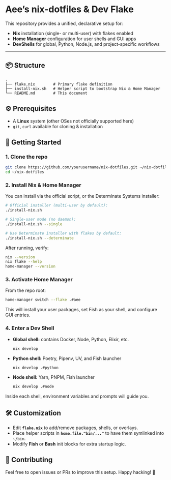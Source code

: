# Aee’s nix-dotfiles & Dev Flake

This repository provides a unified, declarative setup for:

* **Nix** installation (single- or multi-user) with flakes enabled
* **Home Manager** configuration for user shells and GUI apps
* **DevShells** for global, Python, Node.js, and project-specific workflows

---

## 📦 Structure

```text
.
├── flake.nix        # Primary flake definition
├── install-nix.sh   # Helper script to bootstrap Nix & Home Manager
└── README.md        # This document
```

## ⚙️ Prerequisites

* A **Linux** system (other OSes not officially supported here)
* `git`, `curl` available for cloning & installation

## 🚀 Getting Started

### 1. Clone the repo

```bash
git clone https://github.com/yourusername/nix-dotfiles.git ~/nix-dotfiles
cd ~/nix-dotfiles
```

### 2. Install Nix & Home Manager

You can install via the official script, or the Determinate Systems installer:

```bash
# Official installer (multi-user by default):
./install-nix.sh

# Single-user mode (no daemon):
./install-nix.sh --single

# Use Determinate installer with flakes by default:
./install-nix.sh --determinate
```

After running, verify:

```bash
nix --version
nix flake --help
home-manager --version
```

### 3. Activate Home Manager

From the repo root:

```bash
home-manager switch --flake .#aee
```

This will install your user packages, set Fish as your shell, and configure GUI entries.

### 4. Enter a Dev Shell

* **Global shell:** contains Docker, Node, Python, Elixir, etc.

  ```bash
  nix develop
  ```
* **Python shell:** Poetry, Pipenv, UV, and Fish launcher

  ```bash
  nix develop .#python
  ```
* **Node shell:** Yarn, PNPM, Fish launcher

  ```bash
  nix develop .#node
  ```

Inside each shell, environment variables and prompts will guide you.

## 🛠️ Customization

* Edit **`flake.nix`** to add/remove packages, shells, or overlays.
* Place helper scripts in **`home.file."bin/..."`** to have them symlinked into `~/bin`.
* Modify **Fish** or **Bash** init blocks for extra startup logic.

## 📝 Contributing

Feel free to open issues or PRs to improve this setup. Happy hacking! 🚀
